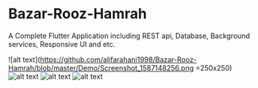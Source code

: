 # Bazar-Rooz-Hamrah
A Complete Flutter Application including REST api, Database, Background services, Responsive UI and etc.


![alt text](https://github.com/alifarahani1998/Bazar-Rooz-Hamrah/blob/master/Demo/Screenshot_1587148256.png =250x250)
![alt text](https://github.com/alifarahani1998/Bazar-Rooz-Hamrah/blob/master/Demo/Screenshot_1587148291.png)
![alt text](https://github.com/alifarahani1998/Bazar-Rooz-Hamrah/blob/master/Demo/Screenshot_1587148301.png)
![alt text](https://github.com/alifarahani1998/Bazar-Rooz-Hamrah/blob/master/Demo/Screenshot_1587148333.png)
